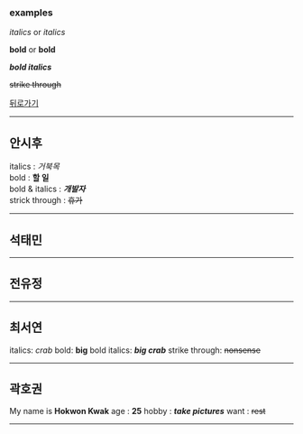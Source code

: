 ### examples

*italics* or _italics_

**bold** or __bold__

**_bold italics_**

~~strike through~~

[뒤로가기](./README.md)

* * *
## 안시후
italics        : *거북목*  
bold           : **할 일**  
bold & italics : **_개발자_**  
strick through : ~~휴가~~  
  
_ _ _
## 석태민
  
_ _ _
## 전유정
  
_ _ _
## 최서연
italics: *crab*
bold: **big** 
bold italics: **_big crab_** 
strike through: ~~nonsense~~
_ _ _
## 곽호권
My name is **Hokwon Kwak**
age : **25**
hobby : **_take pictures_** 
want : ~~rest~~  
_ _ _
